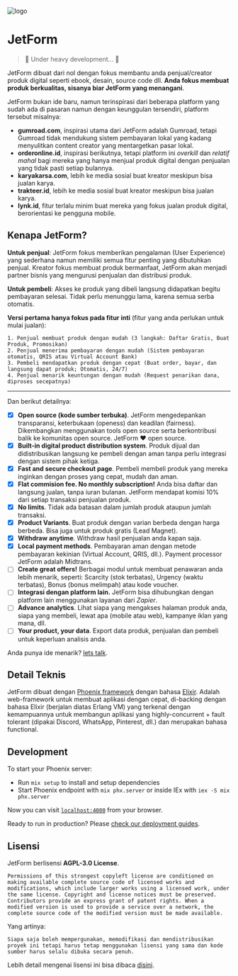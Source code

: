 ![logo](https://github.com/jetform-dev/jetform/assets/1094221/c3df4be4-8903-43f2-b7f1-35744a160bba)

# JetForm

> 🚧 Under heavy development... 🚧

JetForm dibuat dari nol dengan fokus membantu anda penjual/creator produk digital seperti ebook, desain, source code dll. **Anda fokus membuat produk berkualitas, sisanya biar JetForm yang menangani**.

JetForm bukan ide baru, namun terinspirasi dari beberapa platform yang sudah ada di pasaran namun dengan keunggulan tersendiri, platform tersebut misalnya:

- **gumroad.com**, inspirasi utama dari JetForm adalah Gumroad, tetapi Gumroad tidak mendukung sistem pembayaran lokal yang kadang menyulitkan content creator yang mentargetkan pasar lokal.
- **orderonline.id**, inspirasi berikutnya, tetapi platform ini *overkill* dan *relatif mahal* bagi mereka yang hanya menjual produk digital dengan penjualan yang tidak pasti setiap bulannya.
- **karyakarsa.com**, lebih ke media sosial buat kreator meskipun bisa jualan karya.
- **trakteer.id**, lebih ke media sosial buat kreator meskipun bisa jualan karya.
- **lynk.id**, fitur terlalu minim buat mereka yang fokus jualan produk digital, berorientasi ke pengguna mobile.

## Kenapa JetForm?

**Untuk penjual**: JetForm fokus memberikan pengalaman (User Experience) yang sederhana namun memiliki semua fitur penting yang dibutuhkan penjual. Kreator fokus membuat produk bermanfaat, JetForm akan menjadi partner bisnis yang mengurusi penjualan dan distribusi produk.

**Untuk pembeli**: Akses ke produk yang dibeli langsung didapatkan begitu pembayaran selesai. Tidak perlu menunggu lama, karena semua serba otomatis.

**Versi pertama hanya fokus pada fitur inti** (fitur yang anda perlukan untuk mulai jualan):
```
1. Penjual membuat produk dengan mudah (3 langkah: Daftar Gratis, Buat Produk, Promosikan)
2. Penjual menerima pembayaran dengan mudah (Sistem pembayaran otomatis, QRIS atau Virtual Account Bank)
3. Pembeli mendapatkan produk dengan cepat (Buat order, bayar, dan langsung dapat produk; Otomatis, 24/7)
4. Penjual menarik keuntungan dengan mudah (Request penarikan dana, diproses secepatnya)
```

---
Dan berikut detailnya:

- [x] **Open source (kode sumber terbuka)**. JetForm mengedepankan transparansi, keterbukaan (openess) dan keadilan (fairness). Dikembangkan menggunakan tools open source serta berkontribusi balik ke komunitas open source. JetForm ❤️ open source.
- [x] **Built-in digital product distribution system**. Produk dijual dan didistribusikan langsung ke pembeli dengan aman tanpa perlu integrasi dengan sistem pihak ketiga.
- [x] **Fast and secure checkout page**. Pembeli membeli produk yang mereka inginkan dengan proses yang cepat, mudah dan aman.
- [x] **Flat commision fee. No monthly subscription!** Anda bisa daftar dan langsung jualan, tanpa iuran bulanan. JetForm mendapat komisi 10% dari setiap transaksi penjualan produk.
- [x] **No limits**. Tidak ada batasan dalam jumlah produk ataupun jumlah transaksi.
- [x] **Product Variants**. Buat produk dengan varian berbeda dengan harga berbeda. Bisa juga untuk produk gratis (Lead Magnet).
- [x] **Withdraw anytime**. Withdraw hasil penjualan anda kapan saja.
- [x] **Local payment methods**. Pembayaran aman dengan metode pembayaran kekinian (Virtual Account, QRIS, dll.). Payment processor JetForm adalah Midtrans.
- [ ] **Create great offers!** Berbagai modul untuk membuat penawaran anda lebih menarik, seperti: Scarcity (stok terbatas), Urgency (waktu terbatas), Bonus (bonus melimpah) atau kode voucher.
- [ ] **Integrasi dengan platform lain.** JetForm bisa dihubungkan dengan platform lain menggunakan layanan dari _Zapier_.
- [ ] **Advance analytics**. Lihat siapa yang mengakses halaman produk anda, siapa yang membeli, lewat apa (mobile atau web), kampanye iklan yang mana, dll.
- [ ] **Your product, your data**. Export data produk, penjualan dan pembeli untuk keperluan analisis anda.

Anda punya ide menarik? [lets talk](https://github.com/jetform-dev/jetform/discussions).

## Detail Teknis

JetForm dibuat dengan [Phoenix framework](https://www.phoenixframework.org/) dengan bahasa [Elixir](https://elixir-lang.org/). Adalah web-framework untuk membuat aplikasi dengan cepat, di-backing dengan bahasa Elixir (berjalan diatas Erlang VM) yang terkenal dengan kemampuannya untuk membangun aplikasi yang highly-concurrent + fault tolerant (dipakai Discord, WhatsApp, Pinterest, dll.) dan merupakan bahasa functional.

## Development

To start your Phoenix server:

  * Run `mix setup` to install and setup dependencies
  * Start Phoenix endpoint with `mix phx.server` or inside IEx with `iex -S mix phx.server`

Now you can visit [`localhost:4000`](http://localhost:4000) from your browser.

Ready to run in production? Please [check our deployment guides](https://hexdocs.pm/phoenix/deployment.html).

## Lisensi

JetForm berlisensi **AGPL-3.0 License**.
```
Permissions of this strongest copyleft license are conditioned on making available complete source code of licensed works and modifications, which include larger works using a licensed work, under the same license. Copyright and license notices must be preserved. Contributors provide an express grant of patent rights. When a modified version is used to provide a service over a network, the complete source code of the modified version must be made available.
```

Yang artinya:
```
Siapa saja boleh mempergunakan, memodifikasi dan mendistribusikan proyek ini tetapi harus tetap menggunakan lisensi yang sama dan kode sumber harus selalu dibuka secara penuh.
```

Lebih detail mengenai lisensi ini bisa dibaca [disini](https://github.com/jetform-dev/JetForm/blob/main/LICENSE).
